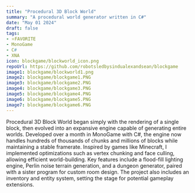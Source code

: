 ```yaml
---
title: "Procedural 3D Block World"
summary: "A procedural world generator written in C#"
date: "May 01 2024"
draft: false
tags:
- ⭐FAVORITE
- MonoGame
- C#
- XNA
icon: blockgame/blockworld_icon.png
repoUrl: https://github.com/robotsledbysindualexandsean/blockgame
image1: blockgame/blockworld1.png
image2: blockgame/blockgame1.PNG
image3: blockgame/blockgame2.PNG
image4: blockgame/blockgame3.PNG
image5: blockgame/blockgame4.PNG
image6: blockgame/blockgame5.PNG
image7: blockgame/blockgame6.PNG
---
```



Procedural 3D Block World began simply with the rendering of a single block, then evolved into an expansive engine capable of generating entire worlds. Developed over a month in MonoGame with C#, the engine now handles hundreds of thousands of chunks and millions of blocks while maintaining a stable framerate. Inspired by games like Minecraft, I implemented optimizations such as vertex chunking and face culling, allowing efficient world-building. Key features include a flood-fill lighting engine, Perlin noise terrain generation, and a dungeon generator, paired with a sister program for custom room design. The project also includes an inventory and entity system, setting the stage for potential gameplay extensions.